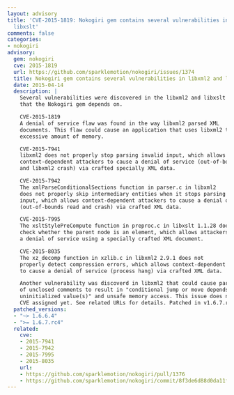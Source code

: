```yaml
---
layout: advisory
title: 'CVE-2015-1819: Nokogiri gem contains several vulnerabilities in libxml2 and
  libxslt'
comments: false
categories:
- nokogiri
advisory:
  gem: nokogiri
  cve: 2015-1819
  url: https://github.com/sparklemotion/nokogiri/issues/1374
  title: Nokogiri gem contains several vulnerabilities in libxml2 and libxslt
  date: 2015-04-14
  description: |
    Several vulnerabilities were discovered in the libxml2 and libxslt libraries
    that the Nokogiri gem depends on.

    CVE-2015-1819
    A denial of service flaw was found in the way libxml2 parsed XML
    documents. This flaw could cause an application that uses libxml2 to use an
    excessive amount of memory.

    CVE-2015-7941
    libxml2 does not properly stop parsing invalid input, which allows
    context-dependent attackers to cause a denial of service (out-of-bounds read
    and libxml2 crash) via crafted specially XML data.

    CVE-2015-7942
    The xmlParseConditionalSections function in parser.c in libxml2
    does not properly skip intermediary entities when it stops parsing invalid
    input, which allows context-dependent attackers to cause a denial of service
    (out-of-bounds read and crash) via crafted XML data.

    CVE-2015-7995
    The xsltStylePreCompute function in preproc.c in libxslt 1.1.28 does not
    check whether the parent node is an element, which allows attackers to cause
    a denial of service using a specially crafted XML document.

    CVE-2015-8035
    The xz_decomp function in xzlib.c in libxml2 2.9.1 does not
    properly detect compression errors, which allows context-dependent attackers
    to cause a denial of service (process hang) via crafted XML data.

    Another vulnerability was discoverd in libxml2 that could cause parsing
    of unclosed comments to result in "conditional jump or move depends on
    uninitialized value(s)" and unsafe memory access. This issue does not have a
    CVE assigned yet. See related URLs for details. Patched in v1.6.7.rc4.
  patched_versions:
  - "~> 1.6.6.4"
  - ">= 1.6.7.rc4"
  related:
    cve:
    - 2015-7941
    - 2015-7942
    - 2015-7995
    - 2015-8035
    url:
    - https://github.com/sparklemotion/nokogiri/pull/1376
    - https://github.com/sparklemotion/nokogiri/commit/8f3de6d88d0da11fb62a45daa61b85ce71b4af59
---
```

